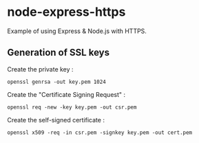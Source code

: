 # node-express-https

Example of using Express &amp; Node.js with HTTPS.

## Generation of SSL keys

Create the private key :

```shell
openssl genrsa -out key.pem 1024
```

Create the "Certificate Signing Request" :

```shell
openssl req -new -key key.pem -out csr.pem
```

Create the self-signed certificate :
```shell
openssl x509 -req -in csr.pem -signkey key.pem -out cert.pem
```